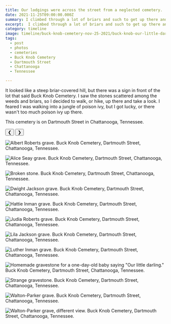 ```yaml
---
title: Our lodgings were across the street from a neglected cemetery.
date: 2021-11-25T09:00:00.000Z
summary: I climbed through a lot of briars and such to get up there and look around.
excerpt:  I climbed through a lot of briars and such to get up there and look around.
category: timeline
image: timeline/buck-knob-cemetery-nov-25-2021/buck-knob-our-little-darling-nov-25-2021.jpg
tags:
  - post 
  - photos
  - cemeteries
  - Buck Knob Cemetery
  - Dartmouth Street
  - Chattanooga
  - Tennessee

---
```


It looked like a steep briar-covered hill, but there was a sign in front of the lot that said Buck Knob Cemetery. I saw the stones scattered among the weeds and briars, so I decided to walk, or hike, up there and take a look. I feared I was walking into a jungle of poison ivy, but I got lucky, or there wasn't too much poison ivy up there.

This cemetery is on Dartmouth Street in Chattanooga, Tennessee.

<div id="viewport">
    <button id="buttonPrevious">&#10094;</button>
    <button id="buttonNext">&#10095;</button>

![Albert Roberts grave. Buck Knob Cemetery, Dartmouth Street, Chattanooga, Tennessee.](/static/img/timeline/buck-knob-cemetery-nov-25-2021/buck-knob-albert-roberts-nov-25-2021.jpg)

![Alice Seay grave. Buck Knob Cemetery, Dartmouth Street, Chattanooga, Tennessee.](/static/img/timeline/buck-knob-cemetery-nov-25-2021/buck-knob-alice-seay-nov-25-2021.jpg)

![Broken stone. Buck Knob Cemetery, Dartmouth Street, Chattanooga, Tennessee.](/static/img/timeline/buck-knob-cemetery-nov-25-2021/buck-knob-broken-stone-nov-25-2021.jpg)

![Dwight Jackson grave. Buck Knob Cemetery, Dartmouth Street, Chattanooga, Tennessee.](/static/img/timeline/buck-knob-cemetery-nov-25-2021/buck-knob-dwight-jackson-nov-25-2021.jpg )

![Hattie Inman grave. Buck Knob Cemetery, Dartmouth Street, Chattanooga, Tennessee.](/static/img/timeline/buck-knob-cemetery-nov-25-2021/buck-knob-hattie-inman-nov-25-2021.jpg)

![Judia Roberts grave. Buck Knob Cemetery, Dartmouth Street, Chattanooga, Tennessee.](/static/img/timeline/buck-knob-cemetery-nov-25-2021/buck-knob-judia-roberts-nov-25-2021.jpg )

![Lila Jackson grave. Buck Knob Cemetery, Dartmouth Street, Chattanooga, Tennessee.](/static/img/timeline/buck-knob-cemetery-nov-25-2021/buck-knob-lila-jackson-nov-25-2021.jpg)

![Luther Inman grave. Buck Knob Cemetery, Dartmouth Street, Chattanooga, Tennessee.](/static/img/timeline/buck-knob-cemetery-nov-25-2021/buck-knob-luther-inman-nov-25-2021.jpg)

![Homemade gravestone for a one-day-old baby saying "Our little darling." Buck Knob Cemetery, Dartmouth Street, Chattanooga, Tennessee.](/static/img/timeline/buck-knob-cemetery-nov-25-2021/buck-knob-our-little-darling-nov-25-2021.jpg)

![Strange gravestone.  Buck Knob Cemetery, Dartmouth Street, Chattanooga, Tennessee.](/static/img/timeline/buck-knob-cemetery-nov-25-2021/buck-knob-strange-stone-nov-25-2021.jpg)

![Walton-Parker grave. Buck Knob Cemetery, Dartmouth Street, Chattanooga, Tennessee.](/static/img/timeline/buck-knob-cemetery-nov-25-2021/buck-knob-walton-parker-nov-25-2021.jpg)

![Walton-Parker grave, different view. Buck Knob Cemetery, Dartmouth Street, Chattanooga, Tennessee.](/static/img/timeline/buck-knob-cemetery-nov-25-2021/buck-knob-walton-parker-distant-nov-25-2021.jpg)

</div>

<div id="caption"></div>